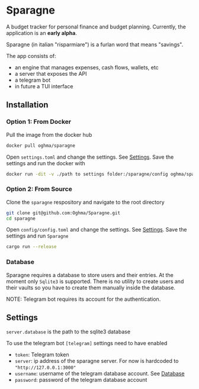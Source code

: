# Sparagne

A budget tracker for personal finance and budget planning. Currently, the
application is an **early alpha**.

Sparagne (in italian "risparmiare") is a furlan word that means "savings".

The app consists of:
- an engine that manages expenses, cash flows, wallets, etc
- a server that exposes the API
- a telegram bot
- in future a TUI interface

## Installation

### Option 1: From Docker

Pull the image from the docker hub

``` sh
docker pull oghma/sparagne
```

Open `settings.toml` and change the settings. See [Settings](#Settings). Save
the settings and run the docker with

``` sh
docker run -dit -v ./path to settings folder:/sparagne/config oghma/sparagne
```


### Option 2: From Source

Clone the `sparagne` respository and navigate to the root directory

``` sh
git clone git@github.com:Oghma/Sparagne.git
cd sparagne
```

Open `config/config.toml` and change the settings. See [Settings](#Settings).
Save the settings and run `Sparagne`

``` sh
cargo run --release
```

### Database

Sparagne requires a database to store users and their entries. At the moment
only `Sqlite3` is supported. There is no utility to create users and their
vaults so you have to create them manually inside the database.

NOTE: Telegram bot requires its account for the authentication.

## Settings

`server.database` is the path to the sqlite3 database

To use the telegram bot `[telegram]` settings need to have enabled
- `token`: Telegram token
- `server`: ip address of the sparagne server. For now is hardcoded to `"http://127.0.0.1:3000"`
- `username`: username of the telegram database account. See [Database](#Database)
- `password`: password of the telegram database account


